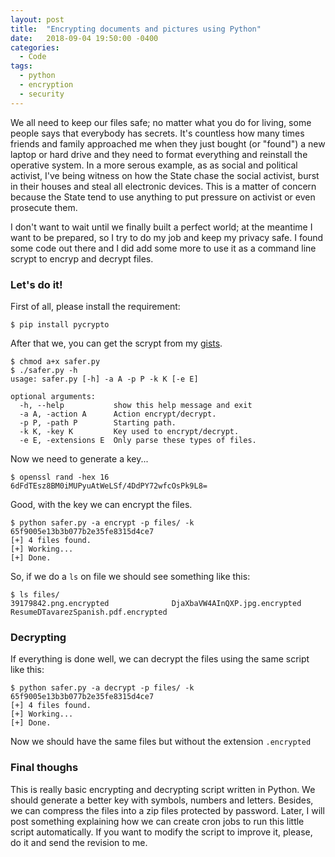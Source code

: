 ```yaml
---
layout: post
title:  "Encrypting documents and pictures using Python"
date:   2018-09-04 19:50:00 -0400
categories:
  - Code
tags:
  - python
  - encryption
  - security
---
```


We all need to keep our files safe; no matter what you do for living, some people says that everybody has secrets. It's countless how many times friends and family approached me when they just bought (or "found") a new laptop or hard drive and they need to format everything and reinstall the operative system. In a more serous example, as as social and political activist, I've being witness on how the State chase the social activist, burst in their houses and steal all electronic devices. This is a matter of concern because the State tend to use anything to put pressure on activist or even prosecute them.

I don't want to wait until we finally built a perfect world; at the meantime I want to be prepared, so I try to do my job and keep my privacy safe. I found some code out there and I did add some more to use it as a command line scrypt to encryp and decrypt files.

### Let's do it! ###

First of all, please install the requirement:

`$ pip install pycrypto`

After that we, you can get the scrypt from my [gists](https://gist.github.com/davidtavarez/3ab6ab9ddd36dd501ed9e3c06c53210d).

```
$ chmod a+x safer.py
$ ./safer.py -h
usage: safer.py [-h] -a A -p P -k K [-e E]

optional arguments:
  -h, --help           show this help message and exit
  -a A, -action A      Action encrypt/decrypt.
  -p P, -path P        Starting path.
  -k K, -key K         Key used to encrypt/decrypt.
  -e E, -extensions E  Only parse these types of files.
```

Now we need to generate a key...

```
$ openssl rand -hex 16
6dFdTEsz8BM0iMUPyuAtWeLSf/4DdPY72wfcOsPk9L8=
```

Good, with the key we can encrypt the files.

```
$ python safer.py -a encrypt -p files/ -k 65f9005e13b3b077b2e35fe8315d4ce7
[+] 4 files found.
[+] Working...
[+] Done.
```

So, if we do a `ls` on file we should see something like this:

```
$ ls files/
39179842.png.encrypted              DjaXbaVW4AInQXP.jpg.encrypted       ResumeDTavarezSpanish.pdf.encrypted
```

### Decrypting ###

If everything is done well, we can decrypt the files using the same script like this:

```
$ python safer.py -a decrypt -p files/ -k 65f9005e13b3b077b2e35fe8315d4ce7
[+] 4 files found.
[+] Working...
[+] Done.
```

Now we should have the same files but without the extension `.encrypted`

### Final thoughs ###

This is really basic encrypting and decrypting script written in Python. We should generate a better key with symbols, numbers and letters. Besides, we can compress the files into a zip files protected by password. Later, I will post something explaining how we can create cron jobs to run this little script automatically. If you want to modify the script to improve it, please, do it and send the revision to me.
